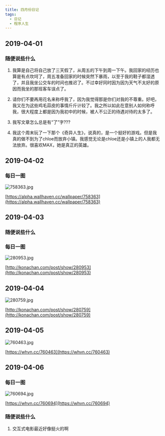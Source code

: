 ```yaml
---
title: 四月份日记
tags:
  - 日记
  - 程序人生
---
```


2019-04-01
----

### 随便说些什么

1. 我算是自己将自己放了三天假了，从周五的下午到周一下午。我回家的经历也算是有点坎坷了，周五准备回家的时候突然下暴雨，以至于我的鞋子都湿透了，并且我坐公交车的时间也推迟了。不过幸好同时因为因为天气不太好的原因而我坐的那班客车误点了。

1. 请你们不要再用花名来称呼我了，因为我觉得那是你们对我的不尊重。好吧，我又在为这些鸡毛蒜皮的事情斤斤计较了。我之所以如此在意别人如何称呼我，很大程度上都是因为我初中的时候，被人不公正的待遇对待的太多了。

1. 我写文章怎么总是有“了”字???

1. 我这个周末玩了一下那个《奇异人生》，说真的，是一个挺好的游戏。但是我真的做不到为了chloe而放弃小镇。我感觉无论是chloe还是小镇上的人我都无法放弃。很喜欢MAX，她是真正的英雄。

2019-04-02
---

### 每日一图

![758363.jpg](https://upload-images.jianshu.io/upload_images/4781155-3e0718a3fddf3e98.jpg?imageMogr2/auto-orient/strip%7CimageView2/2/w/1240)

[https://alpha.wallhaven.cc/wallpaper/758363](https://alpha.wallhaven.cc/wallpaper/758363)

2019-04-03
---

### 随便说些什么



### 每日一图

![280953.jpg](https://upload-images.jianshu.io/upload_images/4781155-45e6528bf8088d5e.jpg?imageMogr2/auto-orient/strip%7CimageView2/2/w/1240)

[http://konachan.com/post/show/280953](http://konachan.com/post/show/280953)


2019-04-04
---
![280759.jpg](https://upload-images.jianshu.io/upload_images/4781155-55411b10867b1b35.jpg?imageMogr2/auto-orient/strip%7CimageView2/2/w/1240)

[http://konachan.com/post/show/280759](http://konachan.com/post/show/280759)


2019-04-05
---

![760463.jpg](https://upload-images.jianshu.io/upload_images/4781155-0a13d392fc07b186.jpg?imageMogr2/auto-orient/strip%7CimageView2/2/w/1240)

[https://whvn.cc/760463](https://whvn.cc/760463)

2019-04-06
---

### 每日一图

![760694.jpg](https://upload-images.jianshu.io/upload_images/4781155-59ae567bbcdc07ed.jpg?imageMogr2/auto-orient/strip%7CimageView2/2/w/1240)

[https://whvn.cc/760694](https://whvn.cc/760694)


### 随便说些什么
1. 交互式电影最近好像挺火的啊
